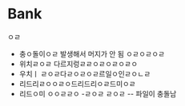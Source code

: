 # Bank
ㅇㄹ
- 충ㅇ돌이ㅇㄹ 발생해서 머지가 안 됨
ㅇㄹㅇㄹㅇㄹ
- 위치ㄹㅇㄹ 다르지렁ㄹㄹㅇㄹㅇㄹㅇㄹㅇ
- 우치ㅣ ㄹㅇㄹ다ㄹㅇㄹㅇㄹ르일ㅇ인ㄹㅇㄴㄹ
- 리드리ㄹㅇㅇㄹㅇ드리드리ㅇㄹ드미ㅇㄹ
- 리드ㅇ미 ㅇㅇㄹㄹㅇ
-ㄹㅇㄹ
ㄹㅇㄹ
-- 파일이 충돌남
